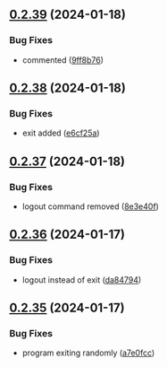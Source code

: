 ## [0.2.39](https://github.com/Energy-Control-no/fleet-flows-autoinstaller/compare/v0.2.38...v0.2.39) (2024-01-18)


### Bug Fixes

* commented ([9ff8b76](https://github.com/Energy-Control-no/fleet-flows-autoinstaller/commit/9ff8b7683aad5eaa2c1c94544b3a0196fc355cb5))



## [0.2.38](https://github.com/Energy-Control-no/fleet-flows-autoinstaller/compare/v0.2.37...v0.2.38) (2024-01-18)


### Bug Fixes

* exit added ([e6cf25a](https://github.com/Energy-Control-no/fleet-flows-autoinstaller/commit/e6cf25a78c4738342596a8ebad3d909d4d1e2055))



## [0.2.37](https://github.com/Energy-Control-no/fleet-flows-autoinstaller/compare/v0.2.36...v0.2.37) (2024-01-18)


### Bug Fixes

* logout command removed ([8e3e40f](https://github.com/Energy-Control-no/fleet-flows-autoinstaller/commit/8e3e40f4589cdcc8bf9d93ae57aba7d51273af59))



## [0.2.36](https://github.com/Energy-Control-no/fleet-flows-autoinstaller/compare/v0.2.35...v0.2.36) (2024-01-17)


### Bug Fixes

* logout instead of exit ([da84794](https://github.com/Energy-Control-no/fleet-flows-autoinstaller/commit/da84794c02be6a5339624862cf952d2f05ec059d))



## [0.2.35](https://github.com/Energy-Control-no/fleet-flows-autoinstaller/compare/v0.2.34...v0.2.35) (2024-01-17)


### Bug Fixes

* program exiting randomly ([a7e0fcc](https://github.com/Energy-Control-no/fleet-flows-autoinstaller/commit/a7e0fcc031011e8c8d094f0b201b3d73da0c05c8))



